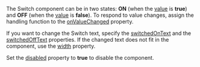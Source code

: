 The Switch component can be in two states: **ON** (when the [value](/Documentation/ApiReference/UI_Components/dxSwitch/Configuration/#value) is **true**) and **OFF** (when the [value](/Documentation/ApiReference/UI_Components/dxSwitch/Configuration/#value) is **false**). To respond to value changes, assign the handling function to the [onValueChanged](/Documentation/ApiReference/UI_Components/dxSwitch/Configuration/#onValueChanged) property.
<!--split-->

If you want to change the Switch text, specify the [switchedOnText](/Documentation/ApiReference/UI_Components/dxSwitch/Configuration/#switchedOnText) and the [switchedOffText](/Documentation/ApiReference/UI_Components/dxSwitch/Configuration/#switchedOffText) properties. If the changed text does not fit in the component, use the [width](/Documentation/ApiReference/UI_Components/dxSwitch/Configuration/#width) property.

Set the [disabled](/Documentation/ApiReference/UI_Components/dxSwitch/Configuration/#disabled) property to **true** to disable the component.

